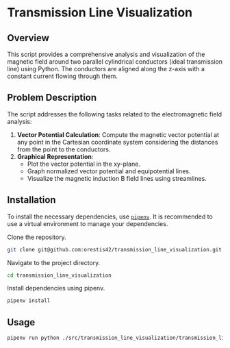 # Transmission Line Visualization

## Overview
This script provides a comprehensive analysis and visualization of the magnetic field around two parallel cylindrical conductors (ideal transmission line) using Python. The conductors are aligned along the z-axis with a constant current flowing through them.

## Problem Description

The script addresses the following tasks related to the electromagnetic field analysis:

1. **Vector Potential Calculation**: Compute the magnetic vector potential at any point in the Cartesian coordinate system considering the distances from the point to the conductors.
2. **Graphical Representation**:
   - Plot the vector potential in the xy-plane.
   - Graph normalized vector potential and equipotential lines.
   - Visualize the magnetic induction B field lines using streamlines.

## Installation

To install the necessary dependencies, use [`pipenv`](https://github.com/pypa/pipenv?tab=readme-ov-file#installation). It is recommended to use a virtual environment to manage your dependencies.

Clone the repository.

```bash
git clone git@github.com:orestis42/transmission_line_visualization.git
```

Navigate to the project directory.
```bash
cd transmission_line_visualization
```

Install dependencies using pipenv.

```bash
pipenv install
```

## Usage

```bash
pipenv run python ./src/transmission_line_visualization/transmission_line_visualization.py
```
